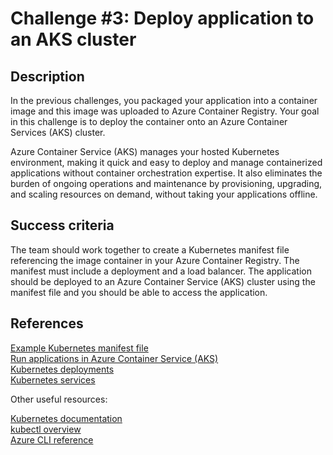 # Challenge #3: Deploy application to an AKS cluster

## Description

In the previous challenges, you packaged your application into a container image and this image was uploaded to Azure Container Registry. Your goal in this challenge is to deploy the container onto an Azure Container Services (AKS) cluster. 

Azure Container Service (AKS) manages your hosted Kubernetes environment, making it quick and easy to deploy and manage containerized applications without container orchestration expertise. It also eliminates the burden of ongoing operations and maintenance by provisioning, upgrading, and scaling resources on demand, without taking your applications offline.

## Success criteria

The team should work together to create a Kubernetes manifest file referencing the image container in your Azure Container Registry. The manifest must include a deployment and a load balancer. The application should be deployed to an Azure Container Service (AKS) cluster using the manifest file and you should be able to access the application.

## References

[Example Kubernetes manifest file](https://github.com/Azure-Samples/azure-voting-app-redis/blob/master/azure-vote-all-in-one-redis.yaml)  
[Run applications in Azure Container Service (AKS)](https://docs.microsoft.com/en-us/azure/aks/tutorial-kubernetes-deploy-application)  
[Kubernetes deployments](https://kubernetes.io/docs/concepts/workloads/controllers/deployment/)  
[Kubernetes services](https://kubernetes.io/docs/concepts/services-networking/service/)  

Other useful resources:

[Kubernetes documentation](https://kubernetes.io/docs/home/?path=users&persona=app-developer&level=foundational)  
[kubectl overview](https://kubernetes.io/docs/reference/kubectl/overview/)  
[Azure CLI reference](https://docs.microsoft.com/en-us/cli/azure/get-started-with-azure-cli?view=azure-cli-latest)


